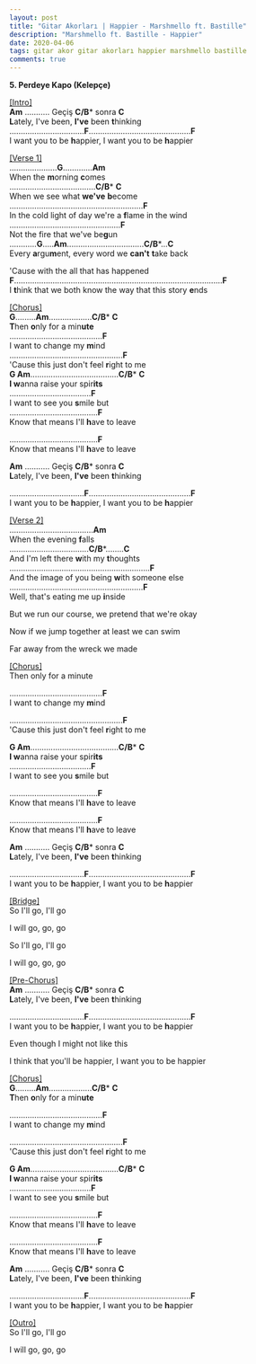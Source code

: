 ```yaml
---
layout: post
title: "Gitar Akorları | Happier - Marshmello ft. Bastille"
description: "Marshmello ft. Bastille - Happier"
date: 2020-04-06
tags: gitar akor gitar akorları happier marshmello bastille
comments: true
---
```

**5. Perdeye Kapo (Kelepçe)**

<u>[Intro]</u><br/>
**Am**     ...........       Geçiş **C/B*** sonra **C**<br/>
**L**ately, I've been, **I've** been **t**hinking<br/>
.................................**F**.............................................**F**<br/>
I want you to be **h**appier, I want you to be **h**appier<br/>

<u>[Verse 1]</u><br/>
.....................**G**.............**Am**<br/>
When the **m**orning **c**omes<br/>
......................................**C/B*** **C**<br/>
When we see what **we've** **b**ecome<br/>
...........................................................**F**<br/>
In the cold light of day we're a **f**lame in the wind<br/>
.................................................**F**<br/>
Not the fire that we've be**g**un<br/>
............**G**.....**Am**..................................**C/B***...**C**<br/>
Every **a**rgu**m**ent, every word we **can't** **t**ake back<br/>

'Cause with the all that has happened<br/>
**F**............................................................................................**F**<br/>
I **t**hink that we both know the way that this story **e**nds<br/>

<u>[Chorus]</u><br/>
**G**.........**Am**...................**C/B*** **C**<br/>
**T**hen **o**nly for a min**ute**<br/>
.........................................**F**<br/>
I want to change my **m**ind<br/>
..................................................**F**<br/>
'Cause this just don't feel **r**ight to me<br/>
**G Am**.......................................**C/B*** **C**<br/>
**I w**anna raise your spir**its**<br/>
....................................**F**<br/>
I want to see you **s**mile but<br/>
.......................................**F**<br/>
Know that means I'll **h**ave to leave<br/>



.......................................**F**<br/>
Know that means I'll **h**ave to leave<br/>

**Am**     ...........       Geçiş **C/B*** sonra **C**<br/>
**L**ately, I've been, **I've** been **t**hinking<br/>

.................................**F**.............................................**F**<br/>
I want you to be **h**appier, I want you to be **h**appier<br/>

<u>[Verse 2]</u><br/>
.....................................**Am**<br/>
When the evening **f**alls<br/>
...................................**C/B***........**C**<br/>
And I'm left there **w**ith my **t**houghts<br/>
..............................................................**F**<br/>
And the image of you being **w**ith someone else<br/>
...........................................................**F**<br/>
Well, that's eating me up **i**nside<br/>

But we run our course, we pretend that we're okay<br/>

Now if we jump together at least we can swim<br/>

Far away from the wreck we made<br/>

<u>[Chorus]</u><br/>
Then only for a minute<br/>

.........................................**F**<br/>
I want to change my **m**ind<br/>

..................................................**F**<br/>
'Cause this just don't feel **r**ight to me<br/>

**G Am**.......................................**C/B*** **C**<br/>
**I w**anna raise your spir**its**<br/>
....................................**F**<br/>
I want to see you **s**mile but<br/>

.......................................**F**<br/>
Know that means I'll **h**ave to leave<br/>



.......................................**F**<br/>
Know that means I'll **h**ave to leave<br/>

**Am**     ...........       Geçiş **C/B*** sonra **C**<br/>
**L**ately, I've been, **I've** been **t**hinking<br/>

.................................**F**.............................................**F**<br/>
I want you to be **h**appier, I want you to be **h**appier<br/>

<u>[Bridge]</u><br/>
So I'll go, I'll go<br/>

I will go, go, go<br/>

So I'll go, I'll go<br/>

I will go, go, go<br/>

<u>[Pre-Chorus]</u><br/>
**Am**     ...........       Geçiş **C/B*** sonra **C**<br/>
**L**ately, I've been, **I've** been **t**hinking<br/>

.................................**F**.............................................**F**<br/>
I want you to be **h**appier, I want you to be **h**appier<br/>

Even though I might not like this<br/>

I think that you'll be happier, I want you to be happier<br/>

<u>[Chorus]</u><br/>
**G**.........**Am**...................**C/B*** **C**<br/>
**T**hen **o**nly for a min**ute**<br/>

.........................................**F**<br/>
I want to change my **m**ind<br/>

..................................................**F**<br/>
'Cause this just don't feel **r**ight to me<br/>

**G Am**.......................................**C/B*** **C**<br/>
**I w**anna raise your spir**its**<br/>
....................................**F**<br/>
I want to see you **s**mile but<br/>

.......................................**F**<br/>
Know that means I'll **h**ave to leave<br/>



.......................................**F**<br/>
Know that means I'll **h**ave to leave<br/>

**Am**     ...........       Geçiş **C/B*** sonra **C**<br/>
**L**ately, I've been, **I've** been **t**hinking<br/>

.................................**F**.............................................**F**<br/>
I want you to be **h**appier, I want you to be **h**appier<br/>

<u>[Outro]</u><br/>
So I'll go, I'll go<br/>

I will go, go, go<br/>
